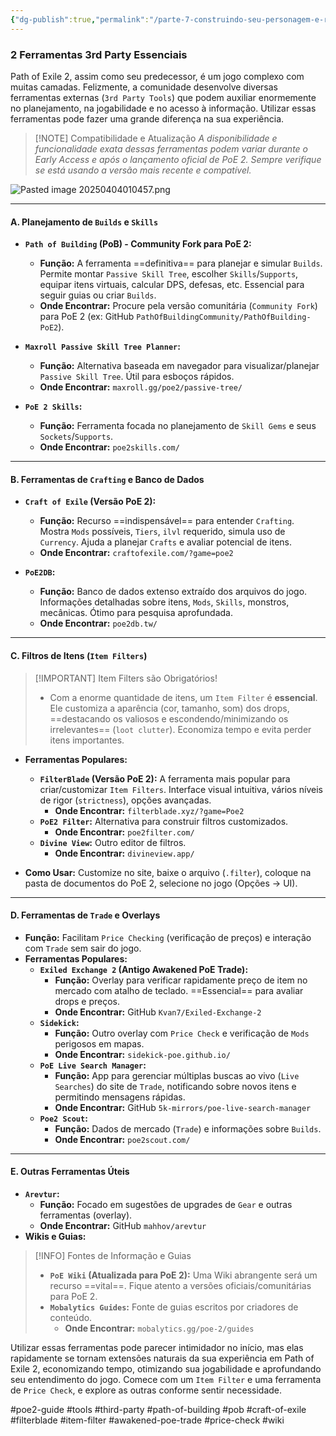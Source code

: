```yaml
---
{"dg-publish":true,"permalink":"/parte-7-construindo-seu-personagem-e-recursos-externos/2-ferramentas-3rd-party-essenciais/"}
---
```


### 2 Ferramentas 3rd Party Essenciais

Path of Exile 2, assim como seu predecessor, é um jogo complexo com muitas camadas. Felizmente, a comunidade desenvolve diversas ferramentas externas (`3rd Party Tools`) que podem auxiliar enormemente no planejamento, na jogabilidade e no acesso à informação. Utilizar essas ferramentas pode fazer uma grande diferença na sua experiência.

> [!NOTE] Compatibilidade e Atualização
> *A disponibilidade e funcionalidade exata dessas ferramentas podem variar durante o Early Access e após o lançamento oficial de PoE 2. Sempre verifique se está usando a versão mais recente e compatível.*

![Pasted image 20250404010457.png](/img/user/ANEXOS/Pasted%20image%2020250404010457.png)

---

#### A. Planejamento de `Builds` e `Skills`

*   **`Path of Building` (PoB) - Community Fork para PoE 2:**
    *   **Função:** A ferramenta ==definitiva== para planejar e simular `Builds`. Permite montar `Passive Skill Tree`, escolher `Skills`/`Supports`, equipar itens virtuais, calcular DPS, defesas, etc. Essencial para seguir guias ou criar `Builds`.
    *   **Onde Encontrar:** Procure pela versão comunitária (`Community Fork`) para PoE 2 (ex: GitHub `PathOfBuildingCommunity/PathOfBuilding-PoE2`).

*   **`Maxroll Passive Skill Tree Planner`:**
    *   **Função:** Alternativa baseada em navegador para visualizar/planejar `Passive Skill Tree`. Útil para esboços rápidos.
    *   **Onde Encontrar:** `maxroll.gg/poe2/passive-tree/`

*   **`PoE 2 Skills`:**
    *   **Função:** Ferramenta focada no planejamento de `Skill Gems` e seus `Sockets`/`Supports`.
    *   **Onde Encontrar:** `poe2skills.com/`

---

#### B. Ferramentas de `Crafting` e Banco de Dados

*   **`Craft of Exile` (Versão PoE 2):**
    *   **Função:** Recurso ==indispensável== para entender `Crafting`. Mostra `Mods` possíveis, `Tiers`, `ilvl` requerido, simula uso de `Currency`. Ajuda a planejar `Crafts` e avaliar potencial de itens.
    *   **Onde Encontrar:** `craftofexile.com/?game=poe2`

*   **`PoE2DB`:**
    *   **Função:** Banco de dados extenso extraído dos arquivos do jogo. Informações detalhadas sobre itens, `Mods`, `Skills`, monstros, mecânicas. Ótimo para pesquisa aprofundada.
    *   **Onde Encontrar:** `poe2db.tw/`

---

#### C. Filtros de Itens (`Item Filters`)

> [!IMPORTANT] Item Filters são Obrigatórios!
> *   Com a enorme quantidade de itens, um `Item Filter` é **essencial**. Ele customiza a aparência (cor, tamanho, som) dos drops, ==destacando os valiosos e escondendo/minimizando os irrelevantes== (`loot clutter`). Economiza tempo e evita perder itens importantes.

*   **Ferramentas Populares:**
    *   **`FilterBlade` (Versão PoE 2):** A ferramenta mais popular para criar/customizar `Item Filters`. Interface visual intuitiva, vários níveis de rigor (`strictness`), opções avançadas.
        *   **Onde Encontrar:** `filterblade.xyz/?game=Poe2`
    *   **`PoE2 Filter`:** Alternativa para construir filtros customizados.
        *   **Onde Encontrar:** `poe2filter.com/`
    *   **`Divine View`:** Outro editor de filtros.
        *   **Onde Encontrar:** `divineview.app/`

*   **Como Usar:** Customize no site, baixe o arquivo (`.filter`), coloque na pasta de documentos do PoE 2, selecione no jogo (Opções -> UI).

---

#### D. Ferramentas de `Trade` e Overlays

*   **Função:** Facilitam `Price Checking` (verificação de preços) e interação com `Trade` sem sair do jogo.
*   **Ferramentas Populares:**
    *   **`Exiled Exchange 2` (Antigo Awakened PoE Trade):**
        *   **Função:** Overlay para verificar rapidamente preço de item no mercado com atalho de teclado. ==Essencial== para avaliar drops e preços.
        *   **Onde Encontrar:** GitHub `Kvan7/Exiled-Exchange-2`
    *   **`Sidekick`:**
        *   **Função:** Outro overlay com `Price Check` e verificação de `Mods` perigosos em mapas.
        *   **Onde Encontrar:** `sidekick-poe.github.io/`
    *   **`PoE Live Search Manager`:**
        *   **Função:** App para gerenciar múltiplas buscas ao vivo (`Live Searches`) do site de `Trade`, notificando sobre novos itens e permitindo mensagens rápidas.
        *   **Onde Encontrar:** GitHub `5k-mirrors/poe-live-search-manager`
    *   **`Poe2 Scout`:**
        *   **Função:** Dados de mercado (`Trade`) e informações sobre `Builds`.
        *   **Onde Encontrar:** `poe2scout.com/`

---

#### E. Outras Ferramentas Úteis

*   **`Arevtur`:**
    *   **Função:** Focado em sugestões de upgrades de `Gear` e outras ferramentas (overlay).
    *   **Onde Encontrar:** GitHub `mahhov/arevtur`
*   **Wikis e Guias:**

> [!INFO] Fontes de Informação e Guias
> *   **`PoE Wiki` (Atualizada para PoE 2):** Uma Wiki abrangente será um recurso ==vital==. Fique atento a versões oficiais/comunitárias para PoE 2.
> *   **`Mobalytics Guides`:** Fonte de guias escritos por criadores de conteúdo.
>     *   **Onde Encontrar:** `mobalytics.gg/poe-2/guides`

Utilizar essas ferramentas pode parecer intimidador no início, mas elas rapidamente se tornam extensões naturais da sua experiência em Path of Exile 2, economizando tempo, otimizando sua jogabilidade e aprofundando seu entendimento do jogo. Comece com um `Item Filter` e uma ferramenta de `Price Check`, e explore as outras conforme sentir necessidade.

#poe2-guide #tools #third-party #path-of-building #pob #craft-of-exile #filterblade #item-filter #awakened-poe-trade #price-check #wiki